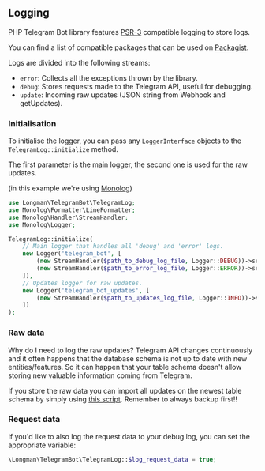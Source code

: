 ## Logging
PHP Telegram Bot library features [PSR-3] compatible logging to store logs.

You can find a list of compatible packages that can be used on [Packagist][PSR-3-providers].

Logs are divided into the following streams:
- `error`: Collects all the exceptions thrown by the library.
- `debug`: Stores requests made to the Telegram API, useful for debugging.
- `update`: Incoming raw updates (JSON string from Webhook and getUpdates).

### Initialisation
To initialise the logger, you can pass any `LoggerInterface` objects to the `TelegramLog::initialize` method.

The first parameter is the main logger, the second one is used for the raw updates.

(in this example we're using [Monolog])
```php
use Longman\TelegramBot\TelegramLog;
use Monolog\Formatter\LineFormatter;
use Monolog\Handler\StreamHandler;
use Monolog\Logger;

TelegramLog::initialize(
    // Main logger that handles all 'debug' and 'error' logs.
    new Logger('telegram_bot', [
        (new StreamHandler($path_to_debug_log_file, Logger::DEBUG))->setFormatter(new LineFormatter(null, null, true)),
        (new StreamHandler($path_to_error_log_file, Logger::ERROR))->setFormatter(new LineFormatter(null, null, true)),
    ]),
    // Updates logger for raw updates.
    new Logger('telegram_bot_updates', [
        (new StreamHandler($path_to_updates_log_file, Logger::INFO))->setFormatter(new LineFormatter('%message%' . PHP_EOL)),
    ])
);
```

### Raw data
Why do I need to log the raw updates?
Telegram API changes continuously and it often happens that the database schema is not up to date with new entities/features. So it can happen that your table schema doesn't allow storing new valuable information coming from Telegram.

If you store the raw data you can import all updates on the newest table schema by simply using [this script](../utils/importFromLog.php).
Remember to always backup first!!

### Request data
If you'd like to also log the request data to your debug log, you can set the appropriate variable:
```php
\Longman\TelegramBot\TelegramLog::$log_request_data = true;
```

[PSR-3]: https://www.php-fig.org/psr/psr-3
[PSR-3-providers]: https://packagist.org/providers/psr/log-implementation
[Monolog]: https://github.com/Seldaek/monolog
